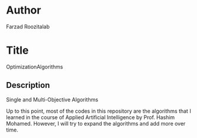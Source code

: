 # Author

Farzad Roozitalab

# Title

OptimizationAlgorithms

## Description

Single and Multi-Objective Algorithms

Up to this point, most of the codes in this repository are the algorithms that I learned in the course of Applied Artificial Intelligence by Prof. Hashim Mohamed. However, I will try to expand the algorithms and add more over time.